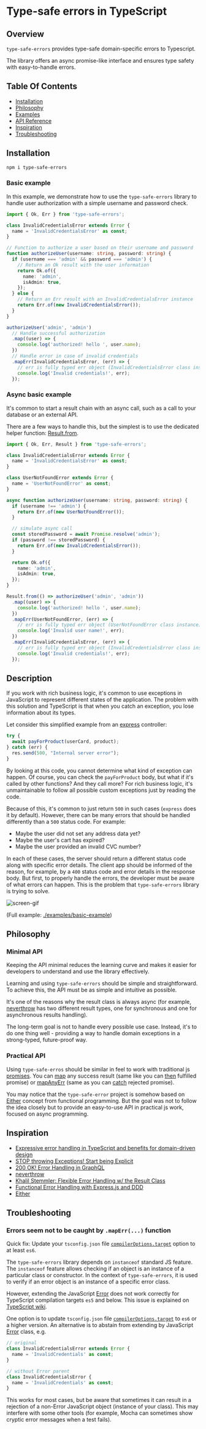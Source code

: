 # Type-safe errors in TypeScript

## Overview
`type-safe-errors` provides type-safe domain-specific errors to Typescript.  

The library offers an async promise-like interface and ensures type safety with easy-to-handle errors.

## Table Of Contents

* [Installation](#installation)
* [Philosophy](#philosophy)
* [Examples](./examples)
* [API Reference](./docs/REFERENCE.md)
* [Inspiration](#inspiration)
* [Troubleshooting](#troubleshooting)

## Installation

```sh
npm i type-safe-errors
```

### Basic example

In this example, we demonstrate how to use the `type-safe-errors` library to handle user authorization with a simple username and password check.

```ts
import { Ok, Err } from 'type-safe-errors';

class InvalidCredentialsError extends Error {
  name = 'InvalidCredentialsError' as const;
}

// Function to authorize a user based on their username and password
function authorizeUser(username: string, password: string) {
  if (username === 'admin' && password === 'admin') {
    // Return an Ok result with the user information
    return Ok.of({
      name: 'admin',
      isAdmin: true,
    });
  } else {
    // Return an Err result with an InvalidCredentialsError instance
    return Err.of(new InvalidCredentialsError());
  }
}

authorizeUser('admin', 'admin')
  // Handle successful authorization
  .map((user) => {
    console.log('authorized! hello ', user.name);
  })
  // Handle error in case of invalid credentials
  .mapErr(InvalidCredentialsError, (err) => {
    // err is fully typed err object (InvalidCredentialsError class instance)
    console.log('Invalid credentials!', err);
  });
```

### Async basic example
It's common to start a result chain with an async call, such as a call to your database or an external API.

There are a few ways to handle this, but the simplest is to use the dedicated helper function: [Result.from](./docs/REFERENCE.md#resultfromresultfactory).

```ts
import { Ok, Err, Result } from 'type-safe-errors';

class InvalidCredentialsError extends Error {
  name = 'InvalidCredentialsError' as const;
}

class UserNotFoundError extends Error {
  name = 'UserNotFoundError' as const;
}

async function authorizeUser(username: string, password: string) {
  if (username !== 'admin') {
    return Err.of(new UserNotFoundError());
  }

  // simulate async call
  const storedPassword = await Promise.resolve('admin');
  if (password !== storedPassword) {
    return Err.of(new InvalidCredentialsError());
  }

  return Ok.of({
    name: 'admin',
    isAdmin: true,
  });
}

Result.from(() => authorizeUser('admin', 'admin'))
  .map((user) => {
    console.log('authorized! hello ', user.name);
  })
  .mapErr(UserNotFoundError, (err) => {
    // err is fully typed err object (UserNotFoundError class instance)
    console.log('Invalid user name!', err);
  })
  .mapErr(InvalidCredentialsError, (err) => {
    // err is fully typed err object (InvalidCredentialsError class instance)
    console.log('Invalid credentials!', err);
  });

```
## Description
If you work with rich business logic, it's common to use exceptions in JavaScript to represent different states of the application. The problem with this solution and TypeScript is that when you catch an exception, you lose information about its types.

Let consider this simplified example from an [express](https://expressjs.com/) controller:

```ts
try {
  await payForProduct(userCard, product);
} catch (err) {
  res.send(500, "Internal server error");
}
```

By looking at this code, you cannot determine what kind of exception can happen.
Of course, you can check the `payForProduct` body, but what if it's called by other functions? And they call more? For rich business logic, it's unmaintainable to follow all possible custom exceptions just by reading the code.  

Because of this, it's common to just return `500` in such cases (`express` does it by default). However, there can be many errors that should be handled differently than a `500` status code. For example:

 - Maybe the user did not set any address data yet?
 - Maybe the user's cart has expired?
 - Maybe the user provided an invalid CVC number?

In each of these cases, the server should return a different status code along with specific error details. The client app should be informed of the reason, for example, by a `400` status code and error details in the response body. But first, to properly handle the errors, the developer must be aware of what errors can happen.
This is the problem that `type-safe-errors` library is trying to solve.  

![screen-gif](./docs/basic-example.gif)

(Full example: [./examples/basic-example](./examples/basic-example))

## Philosophy

### Minimal API
Keeping the API minimal reduces the learning curve and makes it easier for developers to understand and use the library effectively.

Learning and using `type-safe-errors` should be simple and straightforward. To achieve this, the API must be as simple and intuitive as possible.

It's one of the reasons why the result class is always async (for example, [neverthrow](https://github.com/supermacro/neverthrow) has two different result types, one for synchronous and one for asynchronous results handling).

The long-term goal is not to handle every possible use case. Instead, it's to do one thing well - providing a way to handle domain exceptions in a strong-typed, future-proof way.

### Practical API
Using `type-safe-erros` should be similar in feel to work with traditional js [promises](https://developer.mozilla.org/en-US/docs/Web/JavaScript/Reference/Global_Objects/Promise). You can [map](./docs/REFERENCE.md#okmapcallback) any success result (same like you can [then](https://developer.mozilla.org/en-US/docs/Web/JavaScript/Reference/Global_Objects/Promise/then) fulfilled promise) or [mapAnyErr](./docs/REFERENCE.md#errmapanyerrcallback) (same as you can [catch](https://developer.mozilla.org/en-US/docs/Web/JavaScript/Reference/Global_Objects/Promise/catch) rejected promise).

You may notice that the `type-safe-error` project is somehow based on [Either](https://github.com/sanctuary-js/sanctuary-either) concept from functional programming. But the goal was not to follow the idea closely but to provide an easy-to-use API in practical js work, focused on async programming.

## Inspiration
 - [Expressive error handling in TypeScript and benefits for domain-driven design](https://medium.com/inato/expressive-error-handling-in-typescript-and-benefits-for-domain-driven-design-70726e061c86)
 - [STOP throwing Exceptions! Start being Explicit](https://www.youtube.com/watch?v=4UEanbBaJy4&t=5s)
 - [200 OK! Error Handling in GraphQL](https://www.youtube.com/watch?v=A5-H6MtTvqk)
 - [neverthrow](https://github.com/supermacro/neverthrow)
 - [Khalil Stemmler: Flexible Error Handling w/ the Result Class](https://khalilstemmler.com/articles/enterprise-typescript-nodejs/handling-errors-result-class/)
 - [Functional Error Handling with Express.js and DDD](https://khalilstemmler.com/articles/enterprise-typescript-nodejs/functional-error-handling/)
 - [Either](https://github.com/sanctuary-js/sanctuary-either)

## Troubleshooting

### Errors seem not to be caught by `.mapErr(...)` function

Quick fix: Update your `tsconfig.json` file [`compilerOptions.target`](https://www.typescriptlang.org/tsconfig#target) option to at least `es6`.

The `type-safe-errors` library depends on `instanceof` standard JS feature.
The `instanceof` feature allows checking if an object is an instance of a particular class or constructor. In the context of `type-safe-errors`, it is used to verify if an error object is an instance of a specific error class.

However, extending the JavaScript [Error](https://developer.mozilla.org/en-US/docs/Web/JavaScript/Reference/Global_Objects/Error) does not work correctly for TypeScript compilation targets `es5` and below. This issue is explained on [TypeScript wiki](https://github.com/Microsoft/TypeScript/wiki/Breaking-Changes#extending-built-ins-like-error-array-and-map-may-no-longer-work).

One option is to update `tsconfig.json` file [`compilerOptions.target`](https://www.typescriptlang.org/tsconfig#target) to `es6` or a higher version.
An alternative is to abstain from extending by JavaScript [Error](https://developer.mozilla.org/en-US/docs/Web/JavaScript/Reference/Global_Objects/Error) class, e.g.

```ts
// original
class InvalidCredentialsError extends Error {
  name = 'InvalidCredentials' as const;
}

// without Error parent
class InvalidCredentialsError {
  name = 'InvalidCredentials' as const;
}
```

This works for most cases, but be aware that sometimes it can result in a rejection of a non-Error JavaScript object (instance of your class). This may interfere with some other tools (for example, Mocha can sometimes show cryptic error messages when a test fails).
